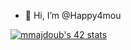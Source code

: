 - 👋 Hi, I’m @Happy4mou

[![mmajdoub's 42 stats](https://badge.mediaplus.ma/binary/mmajdoub)](https://github.com/oakoudad/badge42)
